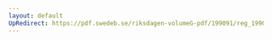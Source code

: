 ```yaml
---
layout: default
UpRedirect: https://pdf.swedeb.se/riksdagen-volumeG-pdf/199091/reg_199091_UU/reg_199091_UU_0001.pdf
---
```

